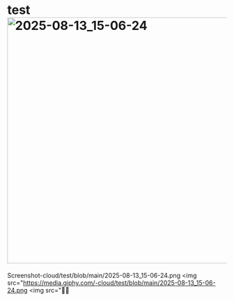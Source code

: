 # test<img width="644" height="565" alt="2025-08-13_15-06-24" src="https://github.com/user-attachments/assets/360b84de-6c3f-48cb-82cb-feeeadd8e29d" />

Screenshot-cloud/test/blob/main/2025-08-13_15-06-24.png
<img src="https://media.giphy.com/-cloud/test/blob/main/2025-08-13_15-06-24.png
<img src=":woman_technologist:
